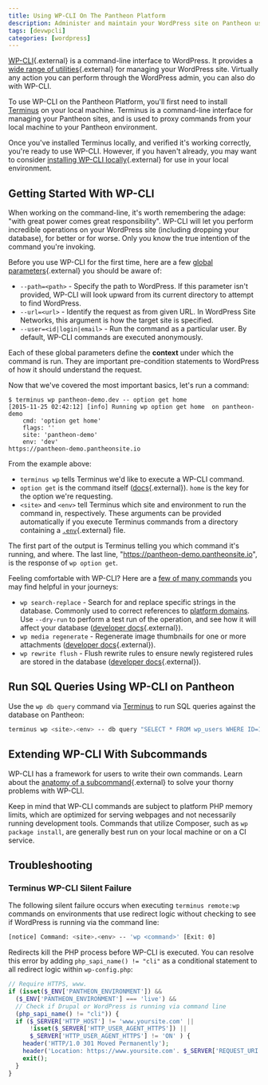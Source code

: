 ```yaml
---
title: Using WP-CLI On The Pantheon Platform
description: Administer and maintain your WordPress site on Pantheon using the command-line.
tags: [devwpcli]
categories: [wordpress]
---
```


[WP-CLI](https://make.wordpress.org/cli/handbook/){.external} is a command-line interface to WordPress. It provides a [wide range of utilities](https://developer.wordpress.org/cli/commands/){.external} for managing your WordPress site. Virtually any action you can perform through the WordPress admin, you can also do with WP-CLI.

To use WP-CLI on the Pantheon Platform, you'll first need to install [Terminus](/docs/terminus/) on your local machine. Terminus is a command-line interface for managing your Pantheon sites, and is used to proxy commands from your local machine to your Pantheon environment.

Once you've installed Terminus locally, and verified it's working correctly, you're ready to use WP-CLI. However, if you haven't already, you may want to consider [installing WP-CLI locally](https://make.wordpress.org/cli/handbook/installing/){.external} for use in your local environment.

## Getting Started With WP-CLI

When working on the command-line, it's worth remembering the adage: "with great power comes great responsibility". WP-CLI will let you perform incredible operations on your WordPress site (including dropping your database), for better or for worse. Only you know the true intention of the command you're invoking.

Before you use WP-CLI for the first time, here are a few [global parameters](https://make.wordpress.org/cli/handbook/config/){.external} you should be aware of:

* `--path=<path>` - Specify the path to WordPress. If this parameter isn't provided, WP-CLI will look upward from its current directory to attempt to find WordPress.
* `--url=<url>` - Identify the request as from given URL. In WordPress Site Networks, this argument is how the target site is specified.
* `--user=<id|login|email>` - Run the command as a particular user. By default, WP-CLI commands are executed anonymously.

Each of these global parameters define the **context** under which the command is run. They are important pre-condition statements to WordPress of how it should understand the request.

Now that we've covered the most important basics, let's run a command:

    $ terminus wp pantheon-demo.dev -- option get home
    [2015-11-25 02:42:12] [info] Running wp option get home  on pantheon-demo
        cmd: 'option get home'
        flags: ''
        site: 'pantheon-demo'
        env: 'dev'
    https://pantheon-demo.pantheonsite.io

From the example above:

* `terminus wp` tells Terminus we'd like to execute a WP-CLI command.
* `option get` is the command itself ([docs](https://developer.wordpress.org/cli/commands/option/get/){.external}). `home` is the key for the option we're requesting.
* `<site>` and `<env>` tell Terminus which site and environment to run the command in, respectively. These arguments can be provided automatically if you execute Terminus commands from a directory containing a [`.env`](https://github.com/pantheon-systems/cli/blob/master/.env.example){.external} file.

The first part of the output is Terminus telling you which command it's running, and where. The last line, "https://pantheon-demo.pantheonsite.io", is the response of `wp option get`.

Feeling comfortable with WP-CLI? Here are a [few of many commands](https://developer.wordpress.org/cli/commands/) you may find helpful in your journeys:

* `wp search-replace` - Search for and replace specific strings in the database. Commonly used to correct references to [platform domains](/docs/database-workflow/#troubleshooting). Use `--dry-run` to perform a test run of the operation, and see how it will affect your database ([developer docs](https://developer.wordpress.org/cli/commands/search-replace/){.external}).
* `wp media regenerate` - Regenerate image thumbnails for one or more attachments ([developer docs](https://developer.wordpress.org/cli/commands/media/regenerate/){.external}).
* `wp rewrite flush` - Flush rewrite rules to ensure newly registered rules are stored in the database ([developer docs](https://developer.wordpress.org/cli/commands/rewrite/flush/){.external}).

## Run SQL Queries Using WP-CLI on Pantheon

Use the `wp db query` command via [Terminus](/docs/terminus/) to run SQL queries against the database on Pantheon:

```bash
terminus wp <site>.<env> -- db query "SELECT * FROM wp_users WHERE ID=1"
```

## Extending WP-CLI With Subcommands

WP-CLI has a framework for users to write their own commands. Learn about the [anatomy of a subcommand](https://make.wordpress.org/cli/handbook/commands-cookbook/#anatomy-of-a-command){.external} to solve your thorny problems with WP-CLI.

Keep in mind that WP-CLI commands are subject to platform PHP memory limits, which are optimized for serving webpages and not necessarily running development tools. Commands that utilize Composer, such as `wp package install`, are generally best run on your local machine or on a CI service.

## Troubleshooting

### Terminus WP-CLI Silent Failure
The following silent failure occurs when executing `terminus remote:wp` commands on environments that use redirect logic without checking to see if WordPress is running via the command line:

```bash
[notice] Command: <site>.<env> -- 'wp <command>' [Exit: 0]
```

Redirects kill the PHP process before WP-CLI is executed. You can resolve this error by adding `php_sapi_name() != "cli"` as a conditional statement to all redirect logic within `wp-config.php`:

```php
// Require HTTPS, www.
if (isset($_ENV['PANTHEON_ENVIRONMENT']) &&
  ($_ENV['PANTHEON_ENVIRONMENT'] === 'live') &&
  // Check if Drupal or WordPress is running via command line
  (php_sapi_name() != "cli")) {
  if ($_SERVER['HTTP_HOST'] != 'www.yoursite.com' ||
      !isset($_SERVER['HTTP_USER_AGENT_HTTPS']) ||
      $_SERVER['HTTP_USER_AGENT_HTTPS'] != 'ON' ) {
    header('HTTP/1.0 301 Moved Permanently');
    header('Location: https://www.yoursite.com'. $_SERVER['REQUEST_URI']);
    exit();
  }
}
```

